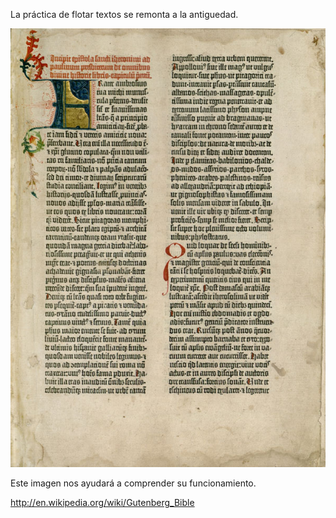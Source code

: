 
La práctica de flotar textos se remonta a la antiguedad.

![](assets/bible.jpg)

Este imagen nos ayudará a comprender su funcionamiento.

http://en.wikipedia.org/wiki/Gutenberg_Bible